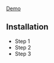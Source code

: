 [Demo](https://ltmaggie.informatik.uni-hamburg.de/semsch/simplify.html)

## Installation
* Step 1
* Step 2
* Step 3
